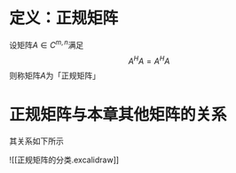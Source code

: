 # 定义：正规矩阵

设矩阵$A\in C^{m,n}$满足$$A^HA=A^HA$$则称矩阵$A$为「正规矩阵」

# 正规矩阵与本章其他矩阵的关系

其关系如下所示

![[正规矩阵的分类.excalidraw]]
